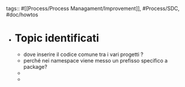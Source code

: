 tags:: #[[Process/Process Managament/Improvement]], #Process/SDC, #doc/howtos

- # Topic identificati
	- dove inserire il codice comune tra i vari progetti ?
	- perché nei namespace viene messo un prefisso specifico a package?
	-
	-